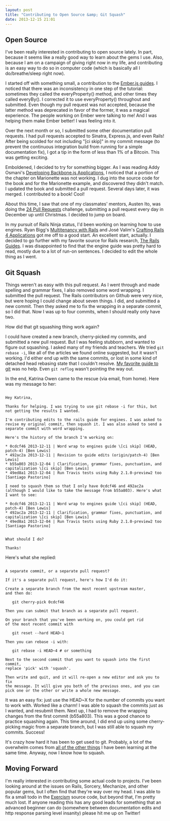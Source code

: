 ```yaml
---
layout: post
title: "Contributing to Open Source &amp; Git Squash"
date: 2013-12-15 21:01
---
```


## Open Source

I've been really interested in contributing to open source lately. In part, because it seems like a really good way to learn about the gems I use. Also, because I am on a campaign of giving right now in my life, and contributing is an easy way to do so in computer code (which is basically all I do/breathe/sleep right now).

I started off with something small, a contribution to the [Ember.js guides](http://emberjs.com/guides/). I noticed that there was an inconsistency in one step of the tutorial: sometimes they called the everyProperty() method, and other times they called everyBy(). I corrected it to use everyProperty() throughout and submitted. Even though my pull request was not accepted, because the latter method was deprecated in favor of the former, it was a magical experience. The people working on Ember were talking to me! And I was helping them make Ember better! I was feeling into it.

Over the next month or so, I submitted some other documentation pull requests. I had pull requests accepted to Sinatra, Express.js, and even Rails! After being scolded for not including "\[ci skip]" in my commit message (to prevent the continuous integration build from running for a simple documentation fix), I got a tip in the form of less than 1% of a Bitcoin. This was getting exciting.

Emboldened, I decided to try for something bigger. As I was reading Addy Osmani's [Developing Backbone.js Applications](http://addyosmani.github.io/backbone-fundamentals/), I noticed that a portion of the chapter on Marionette was not working. I dug into the source code for the book and for the Marionette example, and discovered they didn't match. I updated the book and submitted a pull request. Several days later, it was merged. I contributed to a book! Cool!

About this time, I saw that one of my classmates' mentors, Austen Ito, was doing the [24 Pull Requests](http://24pullrequests.com/) challenge, submitting a pull request every day in December up until Christmas. I decided to jump on board.

In my pursuit of Rails Ninja status, I'd been working on learning how to use engines. Ryan Bigg's [Multitenancy with Rails](https://leanpub.com/multi-tenancy-rails) and José Valim's [Crafting Rails 4 Applications](http://pragprog.com/book/jvrails2/crafting-rails-4-applications) got me off to a good start. An excellent start, actually. I decided to go further with my favorite source for Rails research, [The Rails Guides](http://guides.rubyonrails.org). I was disappointed to find that the engine guide was pretty hard to read, mostly due to a lot of run-on sentences. I decided to edit the whole thing as I went.

## Git Squash

Things weren't as easy with this pull request. As I went through and made spelling and grammar fixes, I also removed some word wrapping. I submitted the pull request. The Rails contributors on Github were very nice, but were hoping I could change about seven things. I did, and submitted a new commit. Then they asked me to fix the wrapping in a separate commit, so I did that. Now I was up to four commits, when I should really only have two.

How did that git squashing thing work again?

I could have created a new branch, cherry-picked my commits, and submitted a new pull request. But I was feeling stubborn, and wanted to figure out squashing. I asked many of my friends and teachers. We tried `git rebase -i`, like all of the articles we found online suggested, but it wasn't working. I'd either end up with the same commits, or lost in some kind of detached head rebasing state that I couldn't resolve. [My favorite guide to git](http://www.ndpsoftware.com/git-cheatsheet.html) was no help. Even `git reflog` wasn't pointing the way out.

In the end, Katrina Owen came to the rescue (via email, from home). Here was my message to her:

```plain

Hey Katrina,

Thanks for helping. I was trying to use git rebase -i for this, but not getting the results I wanted.

I'm contributing edits to the rails guide for engines. I was asked to revise my original commit, then squash it. I was also asked to send a separate commit with word wrapping.

Here's the history of the branch I'm working on:

* 0cdcf46 2013-12-11 | Word wrap to engines guide \[ci skip] (HEAD, patch-4) [Ben Lewis]
* 492ac2a 2013-12-11 | Revision to guide edits (origin/patch-4) [Ben Lewis]
* b55a803 2013-12-04 | Clarification, grammar fixes, punctuation, and capitalization \[ci skip] [Ben Lewis]
* 49ed8a1 2013-12-04 | Run Travis tests using Ruby 2.1.0-preview2 too [Santiago Pastorino]

I need to squash them so that I only have 0cdcf46 and 492ac2a (although I would like to take the message from b55a803). Here's what I want to see:

* 0cdcf46 2013-12-11 | Word wrap to engines guide \[ci skip] (HEAD, patch-4) [Ben Lewis]
* 492ac2a 2013-12-11 | Clarification, grammar fixes, punctuation, and capitalization \[ci skip] [Ben Lewis]
* 49ed8a1 2013-12-04 | Run Travis tests using Ruby 2.1.0-preview2 too [Santiago Pastorino]


What should I do?

Thanks!

```

Here's what she replied:

```plain

A separate commit, or a separate pull request?

If it's a separate pull request, here's how I'd do it:

Create a separate branch from the most recent upstream master,
and then do:

   git cherry-pick 0cdcf46

Then you can submit that branch as a separate pull request.

On your branch that you've been working on, you could get rid
of the most recent commit with

   git reset --hard HEAD~1

Then you can rebase -i with:

   git rebase -i HEAD~4 # or something

Next to the second commit that you want to squash into the first commit,
replace 'pick' with 'squash'.

Then write and quit, and it will re-open a new editor and ask you to fix
the message. It will give you both of the previous ones, and you can
pick one or the other or write a whole new message.

```

It was an easy fix: just use the HEAD~X for the number of commits you want to work with. Worked like a charm! I was able to squash the commits just as I wanted, and resubmit them. Next up, I had to remove the wrapping changes from the first commit (b55a803). This was a good chance to practice squashing again. This time around, I did end up using some cherry-picking magic from a separate branch, but I was still able to squash my commits. Success!

It's crazy how hard it has been to get used to git. Probably, a lot of the overwhelm comes from [all of the other things](https://www.codefellows.org/blogs/this-is-why-learning-rails-is-hard) I have been learning at the same time. Anyway, now I know how to squash.

## Moving Forward

I'm really interested in contributing some actual code to projects. I've been looking around at the issues on Rails, Sorcery, Mechanize, and other popular gems, but I often find that they're way over my head. I was able to fix a small todo in the [Exercism](http://www.exercism.io) source code, but beyond that, I'm pretty much lost. If anyone reading this has any good leads for something that an advanced beginner can do (somewhere between documentation edits and http response parsing level insanity) please hit me up on Twitter!

